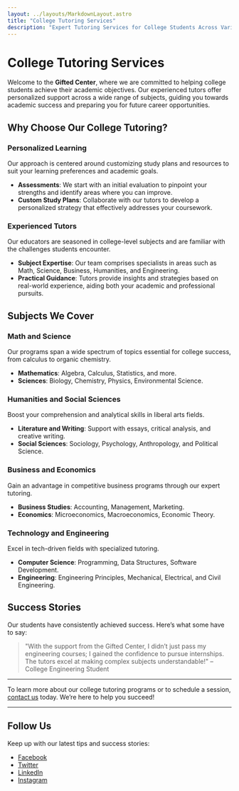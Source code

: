 ```yaml
---
layout: ../layouts/MarkdownLayout.astro
title: "College Tutoring Services"
description: "Expert Tutoring Services for College Students Across Various Disciplines"
---
```



# College Tutoring Services

Welcome to the **Gifted Center**, where we are committed to helping college students achieve their academic objectives. Our experienced tutors offer personalized support across a wide range of subjects, guiding you towards academic success and preparing you for future career opportunities.

## Why Choose Our College Tutoring?

### Personalized Learning

Our approach is centered around customizing study plans and resources to suit your learning preferences and academic goals.

- **Assessments**: We start with an initial evaluation to pinpoint your strengths and identify areas where you can improve.
- **Custom Study Plans**: Collaborate with our tutors to develop a personalized strategy that effectively addresses your coursework.

### Experienced Tutors

Our educators are seasoned in college-level subjects and are familiar with the challenges students encounter.

- **Subject Expertise**: Our team comprises specialists in areas such as Math, Science, Business, Humanities, and Engineering.
- **Practical Guidance**: Tutors provide insights and strategies based on real-world experience, aiding both your academic and professional pursuits.

## Subjects We Cover

### Math and Science

Our programs span a wide spectrum of topics essential for college success, from calculus to organic chemistry.

- **Mathematics**: Algebra, Calculus, Statistics, and more.
- **Sciences**: Biology, Chemistry, Physics, Environmental Science.

### Humanities and Social Sciences

Boost your comprehension and analytical skills in liberal arts fields.

- **Literature and Writing**: Support with essays, critical analysis, and creative writing.
- **Social Sciences**: Sociology, Psychology, Anthropology, and Political Science.

### Business and Economics

Gain an advantage in competitive business programs through our expert tutoring.

- **Business Studies**: Accounting, Management, Marketing.
- **Economics**: Microeconomics, Macroeconomics, Economic Theory.

### Technology and Engineering

Excel in tech-driven fields with specialized tutoring.

- **Computer Science**: Programming, Data Structures, Software Development.
- **Engineering**: Engineering Principles, Mechanical, Electrical, and Civil Engineering.

## Success Stories

Our students have consistently achieved success. Here’s what some have to say:

> "With the support from the Gifted Center, I didn’t just pass my engineering courses; I gained the confidence to pursue internships. The tutors excel at making complex subjects understandable!" – College Engineering Student

-----

To learn more about our college tutoring programs or to schedule a session, [contact us](mailto:tutoring@giftedcenter.org) today. We’re here to help you succeed!

-----

## Follow Us

Keep up with our latest tips and success stories:

- [Facebook](https://facebook.com/giftedtutoring)
- [Twitter](https://twitter.com/giftedtutoring)
- [LinkedIn](https://linkedin.com/company/giftedcenter)
- [Instagram](https://instagram.com/giftedcenter)

